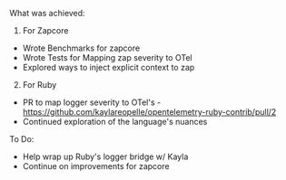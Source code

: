 What was achieved:
1. For Zapcore
- Wrote Benchmarks for zapcore
- Wrote Tests for Mapping zap severity to OTel
- Explored ways to inject explicit context to zap

2. For Ruby
- PR to map logger severity to OTel's - https://github.com/kaylareopelle/opentelemetry-ruby-contrib/pull/2
- Continued exploration of the language's nuances

To Do:
- Help wrap up Ruby's logger bridge w/ Kayla
- Continue on improvements for zapcore